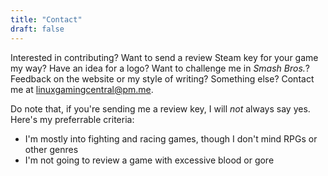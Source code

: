 ```yaml
---
title: "Contact"
draft: false
---
```

Interested in contributing? Want to send a review Steam key for your game my way? Have an idea for a logo? Want to challenge me in *Smash Bros.*? Feedback on the website or my style of writing? Something else? Contact me at linuxgamingcentral@pm.me.

Do note that, if you're sending me a review key, I will *not* always say yes. Here's my preferrable criteria:
- I'm mostly into fighting and racing games, though I don't mind RPGs or other genres
- I'm not going to review a game with excessive blood or gore
